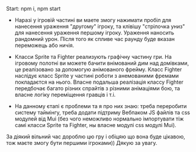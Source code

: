 Start:
npm i,
npm start

- Наразі у ігровій частині ви маете змогу нажимати пробіл для нанесення ураження "другому" ігроку, та клівішу "стрілочка униз" для
нанесення ураження першому ігроку. Ураження наносить рандомний урон. Після того як спливе час раунду буде вказан переможець або ничія.

- Класси Sprite та Fighter реализують графічну частину гри. На ігровому полотні ви можете бачити внімований дим над домівками, це 
реалізовано за допомогую анімованого фрейму. Класс Fighter наслідує класс Sprite у частині роботи з анемованими фремами покладаєтся на нього.
Власне подальша реалізація классу Fighter передбочає багато різних спрайтів з різними анімаціями бою, та власне логіку переміщення гравців і т.і.

- На данному єтапі є проблеми та я про них знаю: треба переробити систему таймінгу, треба додати підтриму Вебпаком JS файлів та css модулей від Mui
(без чого неможливо нормально імпортувати тіж самі класси Sprite та Fighter, ны власне модулі css модулі Mui).

За діякий вільний час дороблю цю гру і обіцяю що вона буде цікавою, тож маєте змогу бути першими ігроками)) Дякую за увагу.

